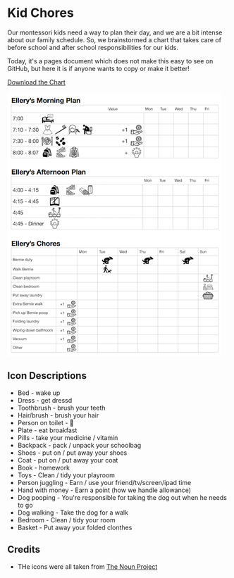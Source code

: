# Kid Chores

Our montessori kids need a way to plan their day, and we are a bit intense about our family schedule. So, we brainstormed a chart that takes care of before school and after school responsibilities for our kids.

Today, it's a pages document which does not make this easy to see on GitHub, but here it is if anyone wants to copy or make it better!

[Download the Chart](https://github.com/andrewbredow/kid-chores/raw/master/chart.pages)

![preview](preview.png)

## Icon Descriptions

- Bed - wake up
- Dress - get dressd
- Toothbrush - brush your teeth
- Hair/brush - brush your hair
- Person on toilet - 💩
- Plate - eat broakfast
- Pills - take your medicine / vitamin
- Backpack - pack / unpack your schoolbag
- Shoes - put on / put away your shoes
- Coat - put on / put away your coat
- Book - homework
- Toys - Clean / tidy your playroom
- Person juggling - Earn / use your friend/tv/screen/ipad time
- Hand with money - Earn a point (how we handle allowance)
- Dog pooping - You're responsible for taking the dog out when he needs to go
- Dog walking - Take the dog for a walk
- Bedroom - Clean / tidy your room
- Basket - Put away your folded clonthes

## Credits

- THe icons were all taken from [The Noun Project](https://thenounproject.com/)
